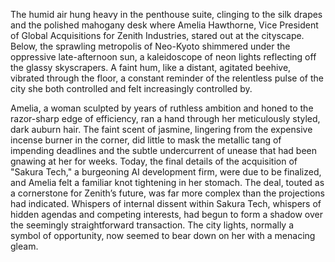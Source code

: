 The humid air hung heavy in the penthouse suite, clinging to the silk drapes and the polished mahogany desk where Amelia Hawthorne, Vice President of Global Acquisitions for Zenith Industries, stared out at the cityscape.  Below, the sprawling metropolis of Neo-Kyoto shimmered under the oppressive late-afternoon sun, a kaleidoscope of neon lights reflecting off the glassy skyscrapers.  A faint hum, like a distant, agitated beehive, vibrated through the floor, a constant reminder of the relentless pulse of the city she both controlled and felt increasingly controlled by.

Amelia, a woman sculpted by years of ruthless ambition and honed to the razor-sharp edge of efficiency, ran a hand through her meticulously styled, dark auburn hair.  The faint scent of jasmine, lingering from the expensive incense burner in the corner, did little to mask the metallic tang of impending deadlines and the subtle undercurrent of unease that had been gnawing at her for weeks.  Today, the final details of the acquisition of  "Sakura Tech," a burgeoning AI development firm, were due to be finalized, and Amelia felt a familiar knot tightening in her stomach.  The deal, touted as a cornerstone for Zenith’s future, was far more complex than the projections had indicated.  Whispers of internal dissent within Sakura Tech, whispers of hidden agendas and competing interests, had begun to form a shadow over the seemingly straightforward transaction.  The city lights, normally a symbol of opportunity, now seemed to bear down on her with a menacing gleam.
